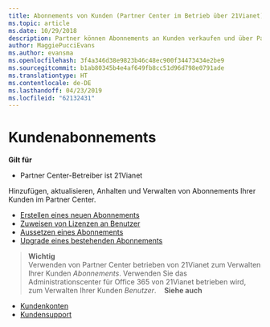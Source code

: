 ```yaml
---
title: Abonnements von Kunden (Partner Center im Betrieb über 21Vianet)
ms.topic: article
ms.date: 10/29/2018
description: Partner können Abonnements an Kunden verkaufen und über Partner Center verwalten.
author: MaggiePucciEvans
ms.author: evansma
ms.openlocfilehash: 3f4a346d38e9823b46c48ec900f34473434e2be9
ms.sourcegitcommit: b1ab80345b4e4af649fb8cc51d96d798e0791ade
ms.translationtype: HT
ms.contentlocale: de-DE
ms.lasthandoff: 04/23/2019
ms.locfileid: "62132431"
---
```

# <a name="customer-subscriptions"></a>Kundenabonnements

**Gilt für**

-   Partner Center-Betreiber ist 21Vianet


Hinzufügen, aktualisieren, Anhalten und Verwalten von Abonnements Ihrer Kunden im Partner Center.

-   [Erstellen eines neuen Abonnements](create-a-new-subscription.md)
-   [Zuweisen von Lizenzen an Benutzer](assign-licenses-to-users.md)
-   [Aussetzen eines Abonnements](suspend-a-subscription.md)
-   [Upgrade eines bestehenden Abonnements](add-licenses-or-services-to-an-existing-subscription.md)

>**Wichtig**<br>Verwenden von Partner Center betrieben von 21Vianet zum Verwalten Ihrer Kunden *Abonnements*. Verwenden Sie das Administrationscenter für Office 365 von 21Vianet betrieben wird, zum Verwalten Ihrer Kunden *Benutzer*. 
 
 **Siehe auch**

-   [Kundenkonten](customer-accounts.md)
-   [Kundensupport](customer-support.md)




